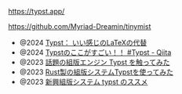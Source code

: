 https://typst.app/

https://github.com/Myriad-Dreamin/tinymist

- @2024 [Typst： いい感じのLaTeXの代替](https://www-het.phys.sci.osaka-u.ac.jp/~yamaguch/j/typst.html)
- @2024 [Typstのここがすごい！！ #Typst - Qiita](https://qiita.com/hikoharu14142/items/aa8cfb70d079b0324fba)
- @2023 [話題の組版エンジン Typst を触ってみた](https://zenn.dev/monaqa/articles/2023-04-19-typst-introduction)
- @2023 [Rust製の組版システムTypstを使ってみた](https://zenn.dev/xbit/articles/bdb59d0081b2d3)
- @2023 [新興組版システム typst のススメ](https://zenn.dev/msakuta/articles/2f1cd11d6099d6)
